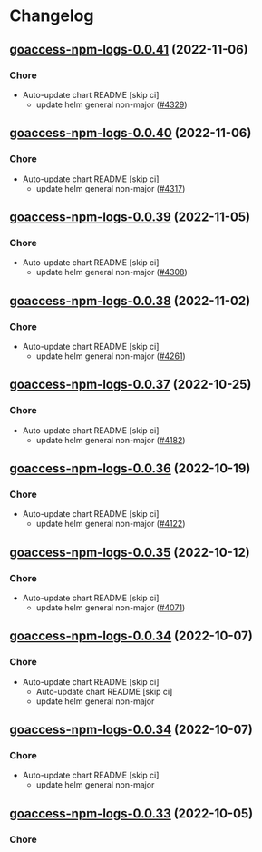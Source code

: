 # Changelog



## [goaccess-npm-logs-0.0.41](https://github.com/truecharts/charts/compare/goaccess-npm-logs-0.0.40...goaccess-npm-logs-0.0.41) (2022-11-06)

### Chore

- Auto-update chart README [skip ci]
  - update helm general non-major ([#4329](https://github.com/truecharts/charts/issues/4329))




## [goaccess-npm-logs-0.0.40](https://github.com/truecharts/charts/compare/goaccess-npm-logs-0.0.39...goaccess-npm-logs-0.0.40) (2022-11-06)

### Chore

- Auto-update chart README [skip ci]
  - update helm general non-major ([#4317](https://github.com/truecharts/charts/issues/4317))




## [goaccess-npm-logs-0.0.39](https://github.com/truecharts/charts/compare/goaccess-npm-logs-0.0.38...goaccess-npm-logs-0.0.39) (2022-11-05)

### Chore

- Auto-update chart README [skip ci]
  - update helm general non-major ([#4308](https://github.com/truecharts/charts/issues/4308))




## [goaccess-npm-logs-0.0.38](https://github.com/truecharts/charts/compare/goaccess-npm-logs-0.0.37...goaccess-npm-logs-0.0.38) (2022-11-02)

### Chore

- Auto-update chart README [skip ci]
  - update helm general non-major ([#4261](https://github.com/truecharts/charts/issues/4261))




## [goaccess-npm-logs-0.0.37](https://github.com/truecharts/charts/compare/goaccess-npm-logs-0.0.36...goaccess-npm-logs-0.0.37) (2022-10-25)

### Chore

- Auto-update chart README [skip ci]
  - update helm general non-major ([#4182](https://github.com/truecharts/charts/issues/4182))




## [goaccess-npm-logs-0.0.36](https://github.com/truecharts/charts/compare/goaccess-npm-logs-0.0.35...goaccess-npm-logs-0.0.36) (2022-10-19)

### Chore

- Auto-update chart README [skip ci]
  - update helm general non-major ([#4122](https://github.com/truecharts/charts/issues/4122))




## [goaccess-npm-logs-0.0.35](https://github.com/truecharts/charts/compare/goaccess-npm-logs-0.0.34...goaccess-npm-logs-0.0.35) (2022-10-12)

### Chore

- Auto-update chart README [skip ci]
  - update helm general non-major ([#4071](https://github.com/truecharts/charts/issues/4071))




## [goaccess-npm-logs-0.0.34](https://github.com/truecharts/charts/compare/goaccess-npm-logs-0.0.33...goaccess-npm-logs-0.0.34) (2022-10-07)

### Chore

- Auto-update chart README [skip ci]
  - Auto-update chart README [skip ci]
  - update helm general non-major




## [goaccess-npm-logs-0.0.34](https://github.com/truecharts/charts/compare/goaccess-npm-logs-0.0.33...goaccess-npm-logs-0.0.34) (2022-10-07)

### Chore

- Auto-update chart README [skip ci]
  - update helm general non-major




## [goaccess-npm-logs-0.0.33](https://github.com/truecharts/charts/compare/goaccess-npm-logs-0.0.32...goaccess-npm-logs-0.0.33) (2022-10-05)

### Chore

